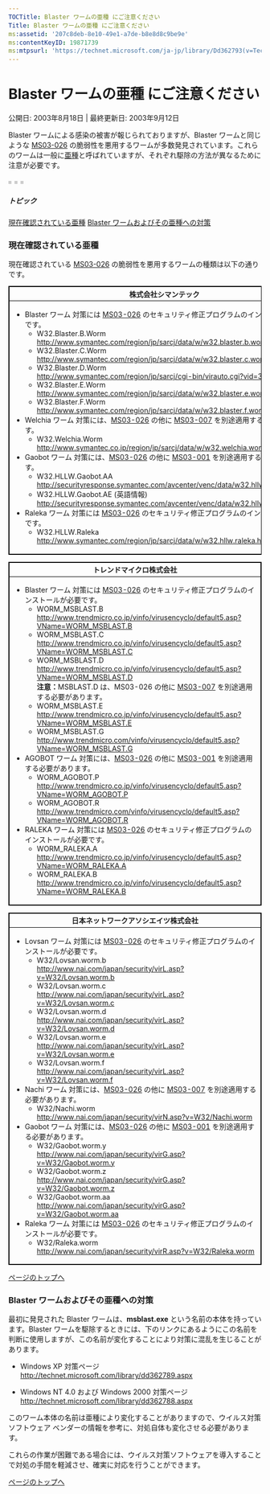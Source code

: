 ```yaml
---
TOCTitle: Blaster ワームの亜種 にご注意ください
Title: Blaster ワームの亜種 にご注意ください
ms:assetid: '207c8deb-8e10-49e1-a7de-b8e8d8c9be9e'
ms:contentKeyID: 19871739
ms:mtpsurl: 'https://technet.microsoft.com/ja-jp/library/Dd362793(v=TechNet.10)'
---
```


Blaster ワームの亜種 にご注意ください
=====================================

公開日: 2003年8月18日 | 最終更新日: 2003年9月12日

Blaster ワームによる感染の被害が報じられておりますが、Blaster ワームと同じような [MS03-026](http://www.microsoft.com/japan/technet/security/bulletin/ms03-026.mspx) の脆弱性を悪用するワームが多数発見されています。これらのワームは一般に[亜種](https://technet.microsoft.com/ja-jp/library/207c8deb-8e10-49e1-a7de-b8e8d8c9be9e(v=TechNet.10))と呼ばれていますが、それぞれ駆除の方法が異なるために注意が必要です。

![](images/Dd362793.3squares(ja-jp,TechNet.10).gif)

##### トピック

[](#ebaa)[現在確認されている亜種](#ebaa)
[](#eaaa)[Blaster ワームおよびその亜種への対策](#eaaa)

### 現在確認されている亜種

現在確認されている [MS03-026](http://www.microsoft.com/japan/technet/security/bulletin/ms03-026.mspx) の脆弱性を悪用するワームの種類は以下の通りです。

 
<table style="border:1px solid black;">
<colgroup>
<col width="100%" />
</colgroup>
<thead>
<tr class="header">
<th style="border:1px solid black;" >株式会社シマンテック</th>
</tr>
</thead>
<tbody>
<tr class="odd">
<td style="border:1px solid black;"><ul>
<li>Blaster ワーム
対策には <a href="http://www.microsoft.com/japan/technet/security/bulletin/ms03-026.mspx">MS03-026</a> のセキュリティ修正プログラムのインストールが必要です。
<ul>
<li>W32.Blaster.B.Worm<br />
<a href="http://www.symantec.com/region/jp/sarcj/data/w/w32.blaster.b.worm.html" class="uri">http://www.symantec.com/region/jp/sarcj/data/w/w32.blaster.b.worm.html</a></li>
<li>W32.Blaster.C.Worm<br />
<a href="http://www.symantec.com/region/jp/sarcj/data/w/w32.blaster.c.worm.html" class="uri">http://www.symantec.com/region/jp/sarcj/data/w/w32.blaster.c.worm.html</a></li>
<li>W32.Blaster.D.Worm<br />
<a href="http://www.symantec.com/region/jp/sarcj/cgi-bin/virauto.cgi?vid=36528" class="uri">http://www.symantec.com/region/jp/sarcj/cgi-bin/virauto.cgi?vid=36528</a></li>
<li>W32.Blaster.E.Worm<br />
<a href="http://www.symantec.com/region/jp/sarcj/data/w/w32.blaster.e.worm.html" class="uri">http://www.symantec.com/region/jp/sarcj/data/w/w32.blaster.e.worm.html</a></li>
<li>W32.Blaster.F.Worm<br />
<a href="http://www.symantec.com/region/jp/sarcj/data/w/w32.blaster.f.worm.html" class="uri">http://www.symantec.com/region/jp/sarcj/data/w/w32.blaster.f.worm.html</a></li>
</ul></li>
<li>Welchia ワーム
対策には、<a href="http://www.microsoft.com/japan/technet/security/bulletin/ms03-026.mspx">MS03-026</a> の他に <a href="http://www.microsoft.com/japan/technet/security/bulletin/ms03-007.mspx">MS03-007</a> を別途適用する必要があります。
<ul>
<li>W32.Welchia.Worm<br />
<a href="http://www.symantec.co.jp/region/jp/sarcj/data/w/w32.welchia.worm.html" class="uri">http://www.symantec.co.jp/region/jp/sarcj/data/w/w32.welchia.worm.html</a></li>
</ul></li>
<li>Gaobot ワーム
対策には、<a href="http://www.microsoft.com/japan/technet/security/bulletin/ms03-026.mspx">MS03-026</a> の他に <a href="http://www.microsoft.com/japan/technet/security/bulletin/ms03-001.mspx">MS03-001</a> を別途適用する必要があります。
<ul>
<li>W32.HLLW.Gaobot.AA<br />
<a href="http://www.symantec.com/region/jp/sarcj/data/w/w32.hllw.gaobot.aa.html">http://securityresponse.symantec.com/avcenter/venc/data/w32.hllw.gaobot.aa.html</a></li>
<li>W32.HLLW.Gaobot.AE (英語情報)<br />
<a href="http://securityresponse.symantec.com/avcenter/venc/data/w32.hllw.gaobot.ae.html" class="uri">http://securityresponse.symantec.com/avcenter/venc/data/w32.hllw.gaobot.ae.html</a></li>
</ul></li>
<li>Raleka ワーム
対策には <a href="http://www.microsoft.com/japan/technet/security/bulletin/ms03-026.mspx">MS03-026</a> のセキュリティ修正プログラムのインストールが必要です。
<ul>
<li>W32.HLLW.Raleka<br />
<a href="http://www.symantec.com/region/jp/sarcj/data/w/w32.hllw.raleka.html" class="uri">http://www.symantec.com/region/jp/sarcj/data/w/w32.hllw.raleka.html</a></li>
</ul></li>
</ul></td>
</tr>
</tbody>
</table>
 

 
<table style="border:1px solid black;">
<colgroup>
<col width="100%" />
</colgroup>
<thead>
<tr class="header">
<th style="border:1px solid black;" >トレンドマイクロ株式会社</th>
</tr>
</thead>
<tbody>
<tr class="odd">
<td style="border:1px solid black;"><ul>
<li>Blaster ワーム
対策には <a href="http://www.microsoft.com/japan/technet/security/bulletin/ms03-026.mspx">MS03-026</a> のセキュリティ修正プログラムのインストールが必要です。
<ul>
<li>WORM_MSBLAST.B<br />
<a href="http://www.trendmicro.co.jp/vinfo/virusencyclo/default5.asp?vname=worm_msblast.b">http://www.trendmicro.co.jp/vinfo/virusencyclo/default5.asp?VName=WORM_MSBLAST.B</a></li>
<li>WORM_MSBLAST.C<br />
<a href="http://www.trendmicro.co.jp/vinfo/virusencyclo/default5.asp?vname=worm_msblast.c">http://www.trendmicro.co.jp/vinfo/virusencyclo/default5.asp?VName=WORM_MSBLAST.C</a></li>
<li>WORM_MSBLAST.D<br />
<a href="http://www.trendmicro.co.jp/vinfo/virusencyclo/default5.asp?vname=worm_msblast.d">http://www.trendmicro.co.jp/vinfo/virusencyclo/default5.asp?VName=WORM_MSBLAST.D</a><br />
<strong>注意：</strong>MSBLAST.D は、MS03-026 の他に <a href="http://www.microsoft.com/japan/technet/security/bulletin/ms03-007.mspx">MS03-007</a> を別途適用する必要があります。</li>
<li>WORM_MSBLAST.E<br />
<a href="http://www.trendmicro.co.jp/vinfo/virusencyclo/default5.asp?vname=worm_msblast.e">http://www.trendmicro.co.jp/vinfo/virusencyclo/default5.asp?VName=WORM_MSBLAST.E</a></li>
<li>WORM_MSBLAST.G<br />
<a href="http://www.trendmicro.com/vinfo/virusencyclo/default5.asp?vname=worm_msblast.g">http://www.trendmicro.com/vinfo/virusencyclo/default5.asp?VName=WORM_MSBLAST.G</a></li>
</ul></li>
<li>AGOBOT ワーム
対策には、<a href="http://www.microsoft.com/japan/technet/security/bulletin/ms03-026.mspx">MS03-026</a> の他に <a href="http://www.microsoft.com/japan/technet/security/bulletin/ms03-001.mspx">MS03-001</a> を別途適用する必要があります。
<ul>
<li>WORM_AGOBOT.P<br />
<a href="http://www.trendmicro.co.jp/vinfo/virusencyclo/default5.asp?vname=worm_agobot.p">http://www.trendmicro.co.jp/vinfo/virusencyclo/default5.asp?VName=WORM_AGOBOT.P</a></li>
<li>WORM_AGOBOT.R<br />
<a href="http://www.trendmicro.com/vinfo/virusencyclo/default5.asp?vname=worm_agobot.r">http://www.trendmicro.com/vinfo/virusencyclo/default5.asp?VName=WORM_AGOBOT.R</a></li>
</ul></li>
<li>RALEKA ワーム
対策には <a href="http://www.microsoft.com/japan/technet/security/bulletin/ms03-026.mspx">MS03-026</a> のセキュリティ修正プログラムのインストールが必要です。
<ul>
<li>WORM_RALEKA.A<br />
<a href="http://www.trendmicro.co.jp/vinfo/virusencyclo/default5.asp?vname=worm_raleka.a">http://www.trendmicro.co.jp/vinfo/virusencyclo/default5.asp?VName=WORM_RALEKA.A</a></li>
<li>WORM_RALEKA.B<br />
<a href="http://www.trendmicro.co.jp/vinfo/virusencyclo/default5.asp?vname=worm_raleka.b">http://www.trendmicro.co.jp/vinfo/virusencyclo/default5.asp?VName=WORM_RALEKA.B</a></li>
</ul></li>
</ul></td>
</tr>
</tbody>
</table>
 

 
<table style="border:1px solid black;">
<colgroup>
<col width="100%" />
</colgroup>
<thead>
<tr class="header">
<th style="border:1px solid black;" >日本ネットワークアソシエイツ株式会社</th>
</tr>
</thead>
<tbody>
<tr class="odd">
<td style="border:1px solid black;"><ul>
<li>Lovsan ワーム
対策には <a href="http://www.microsoft.com/japan/technet/security/bulletin/ms03-026.mspx">MS03-026</a> のセキュリティ修正プログラムのインストールが必要です。
<ul>
<li>W32/Lovsan.worm.b<br />
<a href="http://www.nai.com/japan/security/virl.asp?v=w32/lovsan.worm.b">http://www.nai.com/japan/security/virL.asp?v=W32/Lovsan.worm.b</a></li>
<li>W32/Lovsan.worm.c<br />
<a href="http://www.nai.com/japan/security/virl.asp?v=w32/lovsan.worm.c">http://www.nai.com/japan/security/virL.asp?v=W32/Lovsan.worm.c</a></li>
<li>W32/Lovsan.worm.d<br />
<a href="http://www.nai.com/japan/security/virl.asp?v=w32/lovsan.worm.d">http://www.nai.com/japan/security/virL.asp?v=W32/Lovsan.worm.d</a></li>
<li>W32/Lovsan.worm.e<br />
<a href="http://www.nai.com/japan/security/virl.asp?v=w32/lovsan.worm.e">http://www.nai.com/japan/security/virL.asp?v=W32/Lovsan.worm.e</a></li>
<li>W32/Lovsan.worm.f<br />
<a href="http://www.nai.com/japan/security/virl.asp?v=w32/lovsan.worm.f">http://www.nai.com/japan/security/virL.asp?v=W32/Lovsan.worm.f</a></li>
</ul></li>
<li>Nachi ワーム
対策には、<a href="http://www.microsoft.com/japan/technet/security/bulletin/ms03-026.mspx">MS03-026</a> の他に <a href="http://www.microsoft.com/japan/technet/security/bulletin/ms03-007.mspx">MS03-007</a> を別途適用する必要があります。
<ul>
<li>W32/Nachi.worm<br />
<a href="http://www.nai.com/japan/security/virn.asp?v=w32/nachi.worm">http://www.nai.com/japan/security/virN.asp?v=W32/Nachi.worm</a></li>
</ul></li>
<li>Gaobot ワーム
対策には、<a href="http://www.microsoft.com/japan/technet/security/bulletin/ms03-026.mspx">MS03-026</a> の他に <a href="http://www.microsoft.com/japan/technet/security/bulletin/ms03-001.mspx">MS03-001</a> を別途適用する必要があります。
<ul>
<li>W32/Gaobot.worm.y<br />
<a href="http://www.nai.com/japan/security/virg.asp?v=w32/gaobot.worm.y">http://www.nai.com/japan/security/virG.asp?v=W32/Gaobot.worm.y</a></li>
<li>W32/Gaobot.worm.z<br />
<a href="http://www.nai.com/japan/security/virg.asp?v=w32/gaobot.worm.z">http://www.nai.com/japan/security/virG.asp?v=W32/Gaobot.worm.z</a></li>
<li>W32/Gaobot.worm.aa<br />
<a href="http://www.nai.com/japan/security/virg.asp?v=w32/gaobot.worm.aa">http://www.nai.com/japan/security/virG.asp?v=W32/Gaobot.worm.aa</a></li>
</ul></li>
<li>Raleka ワーム
対策には <a href="http://www.microsoft.com/japan/technet/security/bulletin/ms03-026.mspx">MS03-026</a> のセキュリティ修正プログラムのインストールが必要です。
<ul>
<li>W32/Raleka.worm<br />
<a href="http://www.nai.com/japan/security/virr.asp?v=w32/raleka.worm">http://www.nai.com/japan/security/virR.asp?v=W32/Raleka.worm</a></li>
</ul></li>
</ul></td>
</tr>
</tbody>
</table>
 

[](#mainsection)[ページのトップへ](#mainsection)

### Blaster ワームおよびその亜種への対策

最初に発見された Blaster ワームは、**msblast.exe** という名前の本体を持っています。Blaster ワームを駆除するときには、下のリンクにあるようにこの名前を判断に使用しますが、この名前が変化することにより対策に混乱を生じることがあります。

-   Windows XP 対策ページ  
    <http://technet.microsoft.com/library/dd362789.aspx>

-   Windows NT 4.0 および Windows 2000 対策ページ  
    <http://technet.microsoft.com/library/dd362788.aspx>

このワーム本体の名前は亜種により変化することがありますので、ウイルス対策ソフトウェア ベンダーの情報を参考に、対処自体も変化させる必要があります。

これらの作業が困難である場合には、ウイルス対策ソフトウェアを導入することで対処の手間を軽減させ、確実に対応を行うことができます。

[](#mainsection)[ページのトップへ](#mainsection)
